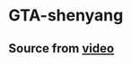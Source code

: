# GTA-shenyang

## Source from [video](https://www.bilibili.com/video/BV1ZU4y1Y7HA?p=1&vd_source=21d2dd260782dd8a31c7391d5ebb7808)
